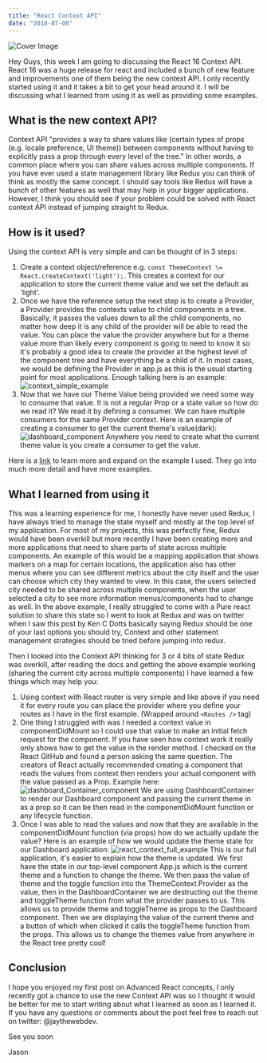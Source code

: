 ```yaml
---
title: "React Context API"
date: "2018-07-08"
---
```


![Cover Image](./images/cover_image.png)

Hey Guys, this week I am going to discussing the React 16 Context API. React 16 was a huge release for react and included a bunch of new feature and improvements one of them being the new context API. I only recently started using it and it takes a bit to get your head around it. I will be discussing what I learned from using it as well as providing some examples.

## What is the new context API?

Context API "provides a way to share values like (certain types of props (e.g. locale preference, UI theme)) between components without having to explicitly pass a prop through every level of the tree." In other words, a common place where you can share values across multiple components. If you have ever used a state management library like Redux you can think of think as mostly the same concept. I should say tools like Redux will have a bunch of other features as well that may help in your bigger applications. However, I think you should see if your problem could be solved with React context API instead of jumping straight to Redux.

## How is it used?

Using the context API is very simple and can be thought of in 3 steps:

1. Create a context object/reference e.g. `const ThemeContext \= React.createContext('light');`. This creates a context for our application to store the current theme value and we set the default as 'light'.
2. Once we have the reference setup the next step is to create a Provider, a Provider provides the contexts value to child components in a tree. Basically, it passes the values down to all the child components, no matter how deep it is any child of the provider will be able to read the value. You can place the value the provider anywhere but for a theme value more than likely every component is going to need to know it so it's probably a good idea to create the provider at the highest level of the component tree and have everything be a child of it. In most cases, we would be defining the Provider in app.js as this is the usual starting point for most applications. Enough talking here is an example: ![context_simple_example](./images/carbon-4-1024x831.png)
3. Now that we have our Theme Value being provided we need some way to consume that value. It is not a regular Prop or a state value so how do we read it? We read it by defining a consumer. We can have multiple consumers for the same Provider context. Here is an example of creating a consumer to get the current theme's value(dark): ![dashboard_component](./images/carbon-1024x892.png) Anywhere you need to create what the current theme value is you create a consumer to get the value.

Here is a [link](https://reactjs.org/docs/context.html) to learn more and expand on the example I used. They go into much more detail and have more examples.

## What I learned from using it

This was a learning experience for me, I honestly have never used Redux, I have always tried to manage the state myself and mostly at the top level of my application. For most of my projects, this was perfectly fine, Redux would have been overkill but more recently I have been creating more and more applications that need to share parts of state across multiple components. An example of this would be a mapping application that shows markers on a map for certain locations, the application also has other menus where you can see different metrics about the city itself and the user can choose which city they wanted to view. In this case, the users selected city needed to be shared across multiple components, when the user selected a city to see more information menus/components had to change as well. In the above example, I really struggled to come with a Pure react solution to share this state so I went to look at Redux and was on twitter when I saw this post by Ken C Dotts basically saying Redux should be one of your last options you should try, Context and other statement management strategies should be tried before jumping into redux.

Then I looked into the Context API thinking for 3 or 4 bits of state Redux was overkill, after reading the docs and getting the above example working (sharing the current city across multiple components) I have learned a few things which may help you:

1. Using context with React router is very simple and like above if you need it for every route you can place the provider where you define your routes as I have in the first example. (Wrapped around `<Routes />` tag)
2. One thing I struggled with was I needed a context value in componentDidMount so I could use that value to make an initial fetch request for the component. If you have seen how context work it really only shows how to get the value in the render method. I checked on the React GitHub and found a person asking the same question. The creators of React actually recommended creating a component that reads the values from context then renders your actual component with the value passed as a Prop. Example here: ![dashboard_Container_component](./images/carbon-2-1024x564.png) We are using DashboardContainer to render our Dashboard component and passing the current theme in as a prop so it can be then read in the componentDidMount function or any lifecycle function.
3. Once I was able to read the values and now that they are available in the componentDidMount function (via props) how do we actually update the value? Here is an example of how we would update the theme state for our Dashboard application: ![react_context_full_example](./images/carbon-3-795x1024.png) This is our full application, it's easier to explain how the theme is updated. We first have the state in our top-level component App.js which is the current theme and a function to change the theme. We then pass the value of theme and the toggle function into the ThemeContext.Provider as the value, then in the DashboardContainer we are destructing out the theme and toggleTheme function from what the provider passes to us. This allows us to provide theme and toggleTheme as props to the Dashboard component. Then we are displaying the value of the current theme and a button of which when clicked it calls the toggleTheme function from the props. This allows us to change the themes value from anywhere in the React tree pretty cool!

## Conclusion

I hope you enjoyed my first post on Advanced React concepts, I only recently got a chance to use the new Context API was so I thought it would be better for me to start writing about what I learned as soon as I learned it. If you have any questions or comments about the post feel free to reach out on twitter: @jaythewebdev.

See you soon

Jason
